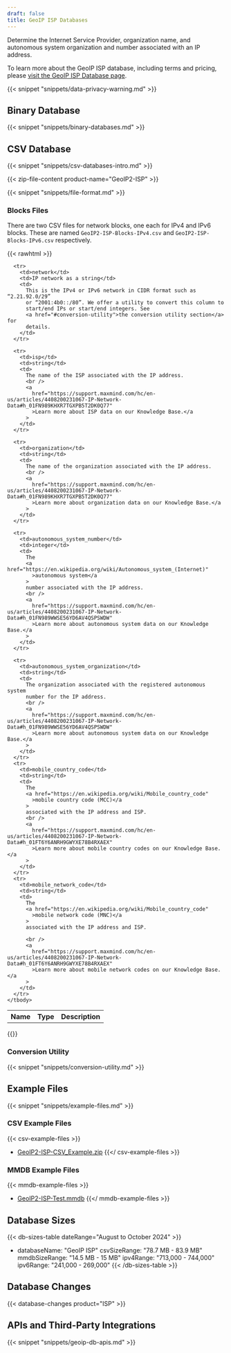 ```yaml
---
draft: false
title: GeoIP ISP Databases
---
```


Determine the Internet Service Provider, organization name, and autonomous
system organization and number associated with an IP address.

To learn more about the GeoIP ISP database, including terms and pricing, please
[visit the GeoIP ISP Database page](https://www.maxmind.com/en/geoip2-isp-database).

{{< snippet "snippets/data-privacy-warning.md" >}}

## Binary Database

{{< snippet "snippets/binary-databases.md" >}}

## CSV Database

{{< snippet "snippets/csv-databases-intro.md" >}}

{{< zip-file-content product-name="GeoIP2-ISP" >}}

{{< snippet "snippets/file-format.md" >}}

### Blocks Files

There are two CSV files for network blocks, one each for IPv4 and IPv6 blocks.
These are named `GeoIP2-ISP-Blocks-IPv4.csv` and `GeoIP2-ISP-Blocks-IPv6.csv`
respectively.

{{< rawhtml >}}

<div class="table">
  <table>
    <tbody>
      <tr>
        <th>Name</th>
        <th>Type</th>
        <th>Description</th>
      </tr>

      <tr>
        <td>network</td>
        <td>IP network as a string</td>
        <td>
          This is the IPv4 or IPv6 network in CIDR format such as “2.21.92.0/29”
          or “2001:4b0::/80”. We offer a utility to convert this column to
          start/end IPs or start/end integers. See
          <a href="#conversion-utility">the conversion utility section</a> for
          details.
        </td>
      </tr>

      <tr>
        <td>isp</td>
        <td>string</td>
        <td>
          The name of the ISP associated with the IP address.
          <br />
          <a
            href="https://support.maxmind.com/hc/en-us/articles/4408200231067-IP-Network-Data#h_01FN989KHXR7TGXPB5T2DK0Q77"
            >Learn more about ISP data on our Knowledge Base.</a
          >
        </td>
      </tr>

      <tr>
        <td>organization</td>
        <td>string</td>
        <td>
          The name of the organization associated with the IP address.
          <br />
          <a
            href="https://support.maxmind.com/hc/en-us/articles/4408200231067-IP-Network-Data#h_01FN989KHXR7TGXPB5T2DK0Q77"
            >Learn more about organization data on our Knowledge Base.</a
          >
        </td>
      </tr>

      <tr>
        <td>autonomous_system_number</td>
        <td>integer</td>
        <td>
          The
          <a href="https://en.wikipedia.org/wiki/Autonomous_system_(Internet)"
            >autonomous system</a
          >
          number associated with the IP address.
          <br />
          <a
            href="https://support.maxmind.com/hc/en-us/articles/4408200231067-IP-Network-Data#h_01FN989WWSE56YD6AV4QSPSWDW"
            >Learn more about autonomous system data on our Knowledge Base.</a
          >
        </td>
      </tr>

      <tr>
        <td>autonomous_system_organization</td>
        <td>string</td>
        <td>
          The organization associated with the registered autonomous system
          number for the IP address.
          <br />
          <a
            href="https://support.maxmind.com/hc/en-us/articles/4408200231067-IP-Network-Data#h_01FN989WWSE56YD6AV4QSPSWDW"
            >Learn more about autonomous system data on our Knowledge Base.</a
          >
        </td>
      </tr>
      <tr>
        <td>mobile_country_code</td>
        <td>string</td>
        <td>
          The
          <a href="https://en.wikipedia.org/wiki/Mobile_country_code"
            >mobile country code (MCC)</a
          >
          associated with the IP address and ISP.
          <br />
          <a
            href="https://support.maxmind.com/hc/en-us/articles/4408200231067-IP-Network-Data#h_01FT6Y6ANRH9GWYXE78B4RXAEX"
            >Learn more about mobile country codes on our Knowledge Base.</a
          >
        </td>
      </tr>
      <tr>
        <td>mobile_network_code</td>
        <td>string</td>
        <td>
          The
          <a href="https://en.wikipedia.org/wiki/Mobile_country_code"
            >mobile network code (MNC)</a
          >
          associated with the IP address and ISP.

          <br />
          <a
            href="https://support.maxmind.com/hc/en-us/articles/4408200231067-IP-Network-Data#h_01FT6Y6ANRH9GWYXE78B4RXAEX"
            >Learn more about mobile network codes on our Knowledge Base.</a
          >
        </td>
      </tr>
    </tbody>
  </table>
</div>
{{</ rawhtml >}}

### Conversion Utility

{{< snippet "snippets/conversion-utility.md" >}}

## Example Files

{{< snippet "snippets/example-files.md" >}}

### CSV Example Files

{{< csv-example-files >}}

- [GeoIP2-ISP-CSV_Example.zip](/static/GeoIP2-ISP-CSV_Example.zip)
  {{</ csv-example-files >}}

### MMDB Example Files

{{< mmdb-example-files >}}

- [GeoIP2-ISP-Test.mmdb](https://github.com/maxmind/MaxMind-DB/blob/main/test-data/GeoIP2-ISP-Test.mmdb)
  {{</ mmdb-example-files >}}

## Database Sizes

<!-- prettier-ignore-start -->

{{< db-sizes-table dateRange="August to October 2024" >}}
- databaseName: "GeoIP ISP"
  csvSizeRange: "78.7 MB - 83.9 MB"
  mmdbSizeRange: "14.5 MB - 15 MB"
  ipv4Range: "713,000 - 744,000"
  ipv6Range: "241,000 - 269,000"
{{< /db-sizes-table >}}

<!-- prettier-ignore-end -->

## Database Changes

{{< database-changes product="ISP" >}}

## APIs and Third-Party Integrations

{{< snippet "snippets/geoip-db-apis.md" >}}
